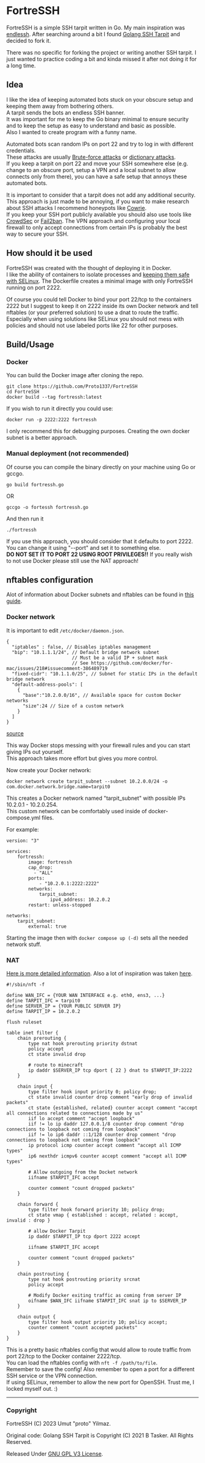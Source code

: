 FortreSSH
===================

FortreSSH is a simple SSH tarpit written in Go.
My main inspiration was [endlessh](https://nullprogram.com/blog/2019/03/22/).
After searching around a bit I found [Golang SSH Tarpit](https://github.com/bentasker/Golang-SSH-Tarpit) and decided to fork it.

There was no specific for forking the project or writing another SSH tarpit. I just wanted to practice coding a bit and kinda missed it after not doing it for a long time.

## Idea

I like the idea of keeping automated bots stuck on your obscure setup and keeping them away from bothering others.  
A tarpit sends the bots an endless SSH banner.  
It was important for me to keep the Go binary minimal to ensure security and to keep the setup as easy to understand and basic as possible.  
Also I wanted to create program with a funny name.

Automated bots scan random IPs on port 22 and try to log in with different credentials.  
These attacks are usually [Brute-force attacks](https://en.wikipedia.org/wiki/Brute-force_attack) or [dictionary attacks](https://en.wikipedia.org/wiki/Dictionary_attack).  
If you keep a tarpit on port 22 and move your SSH somewhere else (e.g. change to an obscure port, setup a VPN and a local subnet to allow connects only from there), you can have a safe setup that annoys these automated bots.

It is important to consider that a tarpit does not add any additional security.  
This approach is just made to be annoying, if you want to make research about SSH attacks I recommend honeypots like [Cowrie](https://github.com/cowrie/cowrie).  
If you keep your SSH port publicly available you should also use tools like [CrowdSec](https://www.crowdsec.net/) or [Fail2ban](https://www.fail2ban.org/wiki/index.php/Main_Page).
The VPN approach and configuring your local firewall to only accept connections from certain IPs is probably the best way to secure your SSH.

## How should it be used

FortreSSH was created with the thought of deploying it in Docker.  
I like the ability of containers to isolate processes and [keeping them safe with SELinux](https://opensource.com/article/20/11/selinux-containers).
The Dockerfile creates a minimal image with only FortreSSH running on port 2222.

Of course you could tell Docker to bind your port 22/tcp to the containers 2222 but I suggest to keep it on 2222 inside its own Docker network and tell nftables (or your preferred solution) to use a dnat to route the traffic.  
Especially when using solutions like SELinux you should not mess with policies and should not use labeled ports like 22 for other purposes.

## Build/Usage

### Docker

You can build the Docker image after cloning the repo.

```
git clone https://github.com/Proto1337/FortreSSH
cd FortreSSH
docker build --tag fortressh:latest
```

If you wish to run it directly you could use:

```
docker run -p 2222:2222 fortressh
```

I only recommend this for debugging purposes. Creating the own docker subnet is a better approach.

### Manual deployment (not recommended)

Of course you can compile the binary directly on your machine using Go or gccgo.

```
go build fortressh.go
```

OR

```
gccgo -o fortessh fortressh.go
```

And then run it

```
./fortressh
```

If you use this approach, you should consider that it defaults to port 2222.  
You can change it using "--port" and set it to something else.  
**DO NOT SET IT TO PORT 22 USING ROOT PRIVILEGES!!**
If you really wish to not use Docker please still use the NAT approach!

## nftables configuration

Alot of information about Docker subnets and nftables can be found in [this guide](https://github.com/alexandre-khoury/blog/tree/main/posts/docker-nftables).

### Docker network

It is important to edit `/etc/docker/daemon.json`.

```
{
  "iptables" : false, // Disables iptables management
  "bip": "10.1.1.1/24", // Default bridge network subnet
                        // Must be a valid IP + subnet mask
                        // See https://github.com/docker/for-mac/issues/218#issuecomment-386489719
  "fixed-cidr": "10.1.1.0/25", // Subnet for static IPs in the default bridge network
  "default-address-pools": [
    {
      "base":"10.2.0.0/16", // Available space for custom Docker networks
      "size":24 // Size of a custom network
    }
  ]
}
```
[source](https://github.com/alexandre-khoury/blog/tree/main/posts/docker-nftables#daemonjson)

This way Docker stops messing with your firewall rules and you can start giving IPs out yourself.  
This approach takes more effort but gives you more control.

Now create your Docker network:

```
docker network create tarpit_subnet --subnet 10.2.0.0/24 -o com.docker.network.bridge.name=tarpit0
```

This creates a Docker network named "tarpit_subnet" with possible IPs 10.2.0.1 - 10.2.0.254.  
This custom network can be comfortably used inside of docker-compose.yml files.

For example:

```
version: "3"

services:
    fortressh:
        image: fortressh
        cap_drop:
          - "ALL"
        ports:
            - "10.2.0.1:2222:2222"
        networks:
            tarpit_subnet:
                ipv4_address: 10.2.0.2
        restart: unless-stopped

networks:
    tarpit_subnet:
        external: true
```

Starting the image then with `docker compose up (-d)` sets all the needed network stuff.

### NAT

[Here is more detailed information](https://github.com/alexandre-khoury/blog/tree/main/posts/docker-nftables#nftables-configuration).
Also a lot of inspiration was taken [here](https://wiki.gentoo.org/wiki/Nftables/Examples#Typical_workstation_.28combined_IPv4_and_IPv6.29).

```
#!/sbin/nft -f

define WAN_IFC = {YOUR WAN INTERFACE e.g. eth0, ens3, ...}
define TARPIT_IFC = tarpit0
define SERVER_IP = {YOUR PUBLIC SERVER IP}
define TARPIT_IP = 10.2.0.2

flush ruleset

table inet filter {
	chain prerouting {
		type nat hook prerouting priority dstnat
		policy accept
		ct state invalid drop

		# route to minecraft
		ip daddr $SERVER_IP tcp dport { 22 } dnat to $TARPIT_IP:2222
	}

  	chain input {
		type filter hook input priority 0; policy drop;
		ct state invalid counter drop comment "early drop of invalid packets"
		ct state {established, related} counter accept comment "accept all connections related to connections made by us"
		iif lo accept comment "accept loopback"
		iif != lo ip daddr 127.0.0.1/8 counter drop comment "drop connections to loopback not coming from loopback"
		iif != lo ip6 daddr ::1/128 counter drop comment "drop connections to loopback not coming from loopback"
		ip protocol icmp counter accept comment "accept all ICMP types"
		ip6 nexthdr icmpv6 counter accept comment "accept all ICMP types"

        # Allow outgoing from the Docket network
        iifname $TARPIT_IFC accept

    	counter comment "count dropped packets"
	}

	chain forward {
		type filter hook forward priority 10; policy drop;
		ct state vmap { established : accept, related : accept, invalid : drop }

        # allow Docker Tarpit
        ip daddr $TARPIT_IP tcp dport 2222 accept

        iifname $TARPIT_IFC accept

        counter comment "count dropped packets"
    }

	chain postrouting {
		type nat hook postrouting priority srcnat
		policy accept

		# Modify Docker exiting traffic as coming from server IP
		oifname $WAN_IFC iifname $TARPIT_IFC snat ip to $SERVER_IP
    }

	chain output {
		type filter hook output priority 10; policy accept;
		counter comment "count accepted packets"
	}
}
```

This is a pretty basic nftables config that would allow to route traffic from port 22/tcp to the Docker container 2222/tcp.  
You can load the nftables config with `nft -f /path/to/file`.  
Remember to save the config! Also remember to open a port for a different SSH service or the VPN connection.  
If using SELinux, remember to allow the new port for OpenSSH. Trust me, I locked myself out. :)

-----

### Copyright

FortreSSH (C) 2023 Umut "proto" Yilmaz.

Original code: Golang SSH Tarpit is Copyright (C) 2021 B Tasker. All Rights Reserved. 

Released Under [GNU GPL V3 License](http://www.gnu.org/licenses/gpl-3.0.txt).

